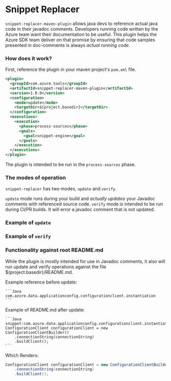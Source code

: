 # Snippet Replacer

`snippet-replacer-maven-plugin` allows java devs to reference actual java code in their javadoc comments. Developers running code written by the Azure team want their documentation to be useful. This plugin helps the Azure SDK team deliver on that promise by ensuring that code samples presented in doc-comments is always _actual running code_.

### How does it work?

First, reference the plugin in your maven project's `pom.xml` file.

```xml
<plugin>
  <groupId>com.azure.tools</groupId>
  <artifactId>snippet-replacer-maven-plugin</artifactId>
  <version>1.0.0</version>
  <configuration>
    <mode>update</mode>
    <targetDir>${project.basedir}</targetDir>
  </configuration>
  <executions>
    <execution>
      <phase>process-sources</phase>
      <goals>
        <goal>snippet-engine</goal>
      </goals>
    </execution>
  </executions>
</plugin>

```

The plugin is intended to be run in the `process-sources` phase. 

### The modes of operation

`snippet-replacer` has two modes, `update` and `verify`.

`update` mode runs during your build and _actually updates_ your Javadoc comments with referenced source code.
`verify` mode is intended to be run during CI/PR builds. It will error a  javadoc comment that is not updated.

### Example of `update`



### Example of `verify`

### Functionality against root README.md

While the plugin is mostly intended for use in Javadoc comments, it also will run update and verify operations against the file ${project.basedir}/README.md.

Example reference before update:

````
```Java com.azure.data.applicationconfig.configurationclient.instantiation
```
````

Example of README.md after update:

````
```Java snippet:com.azure.data.applicationconfig.configurationclient.instantiation
ConfigurationClient configurationClient = new ConfigurationClientBuilder()
    .connectionString(connectionString)
    .buildClient();
```
````

Which Renders:

```Java com.azure.data.applicationconfig.configurationclient.instantiation
ConfigurationClient configurationClient = new ConfigurationClientBuilder()
    .connectionString(connectionString)
    .buildClient();
```

####
